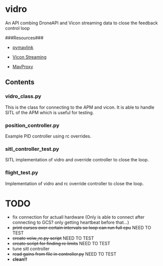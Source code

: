 # vidro #

An API combing DroneAPI and Vicon streaming data to close the feedback control loop

###Resources###

* [pymavlink](https://github.com/mavlink/pymavlink)

* [Vicon Streaming](https://github.com/cfinucane/pyvicon)

* [MavProxy](https://github.com/tridge/MAVProxy)


## Contents ##

### vidro_class.py ###

This is the class for connecting to the APM and vicon. It is able to handle SITL of the APM which is useful for testing.

### position_controller.py ###

Example PID controller using rc overrides.

### sitl_controller_test.py ###

SITL implementation of vidro and override controller to close the loop.

### flight_test.py ###

Implementation of vidro and rc override controller to close the loop.

TODO
======

* fix connection for actuall hardware (Only is able to connect after connecting to GCS? only getting heartbeat before that...)
* <del>print curses over certain intervals so loop can run full cpu</del> NEED TO TEST
* <del>create veiw_rc.py script</del> NEED TO TEST
* <del>create script for finding rc limits</del> NEED TO TEST
* tune sitl controller
* <del>read gains from file in controller.py</del> NEED TO TEST
* __clean!!__
